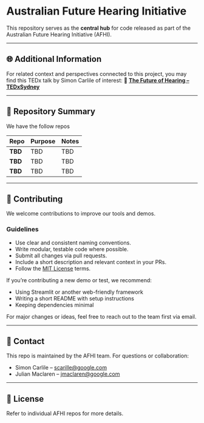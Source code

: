 # Australian Future Hearing Initiative

This repository serves as the **central hub** for code released as part of the Australian Future Hearing Initiative (AFHI).

---

## 🌐 Additional Information

For related context and perspectives connected to this project, you may find this TEDx talk by Simon Carlile of interest:
🎥 [**The Future of Hearing – TEDxSydney**](https://www.youtube.com/watch?v=Vup_coDYOoo)

---

## 🚀 Repository Summary

We have the follow repos

| Repo  | Purpose                                       | Notes                             |
| -------- | --------------------------------------------- | --------------------------------- |
| **TBD** | TBD               | TBD |
| **TBD**  | TBD | TBD             |
| **TBD**   | TBD    | TBD             |

---

## 🤝 Contributing

We welcome contributions to improve our tools and demos.

### Guidelines

* Use clear and consistent naming conventions.
* Write modular, testable code where possible.
* Submit all changes via pull requests.
* Include a short description and relevant context in your PRs.
* Follow the [MIT License](#license) terms.

If you’re contributing a new demo or test, we recommend:

* Using Streamlit or another web-friendly framework
* Writing a short README with setup instructions
* Keeping dependencies minimal

For major changes or ideas, feel free to reach out to the team first via email.

---

## 📢 Contact

This repo is maintained by the AFHI team. For questions or collaboration:

* Simon Carlile – [scarille@google.com](mailto:scarille@google.com)
* Julian Maclaren – [jmaclaren@google.com](mailto:jmaclaren@google.com)

---

## 📄 License

Refer to individual AFHI repos for more details.
